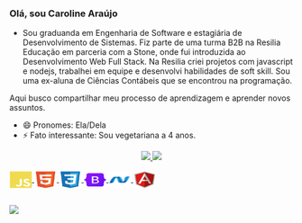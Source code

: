 ### Olá, sou Caroline Araújo 

- Sou graduanda em Engenharia de Software e estagiária de Desenvolvimento de Sistemas. Fiz parte de uma turma B2B na Resilia Educação em parceria com a Stone, onde fui introduzida ao Desenvolvimento Web Full Stack. Na Resilia criei projetos com javascript e nodejs, trabalhei em equipe e desenvolvi habilidades de soft skill. Sou uma ex-aluna de Ciências Contábeis que se encontrou na programação.

Aqui busco compartilhar meu processo de aprendizagem e aprender novos assuntos.
- 😄 Pronomes: Ela/Dela
- ⚡ Fato interessante: Sou vegetariana a 4 anos.

<div align="center">
  <a href="https://github.com/carolfranca0310">
  <img height="180em" src="https://github-readme-stats.vercel.app/api?username=carolfranca0310&show_icons=true&theme=dracula&include_all_commits=true&count_private=true"/>
  <img height="180em" src="https://github-readme-stats.vercel.app/api/top-langs/?username=carolfranca0310&layout=compact&langs_count=7&theme=dracula"/>
</div>
<div style="display: inline_block"><br>
  <img align="center" alt="Carol-Js" height="30" width="40" src="https://raw.githubusercontent.com/devicons/devicon/master/icons/javascript/javascript-plain.svg">
  <img align="center" alt="Carol-HTML" height="30" width="40" src="https://raw.githubusercontent.com/devicons/devicon/master/icons/html5/html5-original.svg">
  <img align="center" alt="Carol-CSS" height="30" width="40" src="https://raw.githubusercontent.com/devicons/devicon/master/icons/css3/css3-original.svg">
  <img align="center" alt="Carol-Boostrap" height="30" width="40" src="https://raw.githubusercontent.com/devicons/devicon/master/icons/bootstrap/bootstrap-original.svg">
  <img align="center" alt="Carol-Dot-net" height="30" width="40" src="https://raw.githubusercontent.com/devicons/devicon/master/icons/dot-net/dot-net-original.svg">
  <img align="center" alt="Carol-Angular" height="30" width="40" src="https://raw.githubusercontent.com/devicons/devicon/master/icons/angularjs/angularjs-original.svg">
</div>

##

<div> 
  <a href="https://www.linkedin.com/in/carolinearaujodefranca/" target="_blank"><img src="https://img.shields.io/badge/-LinkedIn-%230077B5?style=for-the-badge&logo=linkedin&logoColor=white" target="_blank"></a> 
</div>
